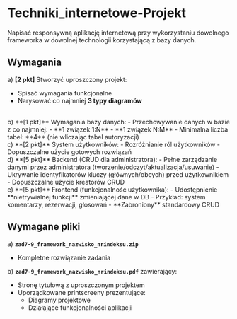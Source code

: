 # Techniki_internetowe-Projekt

Napisać responsywną aplikację internetową przy wykorzystaniu dowolnego frameworka w dowolnej technologii korzystającą z bazy danych.

## Wymagania

a) **[2 pkt]** Stworzyć uproszczony projekt:
   - Spisać wymagania funkcjonalne
   - Narysować co najmniej **3 typy diagramów**  
<br>
b) **[1 pkt]** Wymagania bazy danych:
   - Przechowywanie danych w bazie z co najmniej:
     - **1 związek 1:N**
     - **1 związek N:M**
   - Minimalna liczba tabel: **4** (nie wliczając tabel autoryzacji)  
<br>
c) **[2 pkt]** System użytkowników:
   - Rozróżnianie ról użytkowników
   - Dopuszczalne użycie gotowych rozwiązań  
<br>
d) **[5 pkt]** Backend (CRUD dla administratora):
   - Pełne zarządzanie danymi przez administratora (tworzenie/odczyt/aktualizacja/usuwanie)
   - Ukrywanie identyfikatorów kluczy (głównych/obcych) przed użytkownikiem
   - Dopuszczalne użycie kreatorów CRUD  
<br>
e) **[5 pkt]** Frontend (funkcjonalność użytkownika):
   - Udostępnienie **nietrywialnej funkcji** zmieniającej dane w DB
   - Przykład: system komentarzy, rezerwacji, głosowań
   - **Zabroniony** standardowy CRUD


## Wymagane pliki
a) **`zad7-9_framework_nazwisko_nrindeksu.zip`**  
   - Kompletne rozwiązanie zadania

b) **`zad7-9_framework_nazwisko_nrindeksu.pdf`** zawierający:
   - Stronę tytułową z uproszczonym projektem
   - Uporządkowane printscreeny prezentujące:
     - Diagramy projektowe
     - Działające funkcjonalności aplikacji
